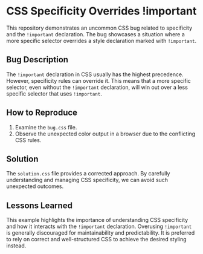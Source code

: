 # CSS Specificity Overrides !important

This repository demonstrates an uncommon CSS bug related to specificity and the `!important` declaration.  The bug showcases a situation where a more specific selector overrides a style declaration marked with `!important`.

## Bug Description

The `!important` declaration in CSS usually has the highest precedence. However, specificity rules can override it. This means that a more specific selector, even without the `!important` declaration, will win out over a less specific selector that uses `!important`.

## How to Reproduce

1. Examine the `bug.css` file. 
2. Observe the unexpected color output in a browser due to the conflicting CSS rules.

## Solution

The `solution.css` file provides a corrected approach. By carefully understanding and managing CSS specificity, we can avoid such unexpected outcomes.

## Lessons Learned

This example highlights the importance of understanding CSS specificity and how it interacts with the `!important` declaration.  Overusing `!important` is generally discouraged for maintainability and predictability. It is preferred to rely on correct and well-structured CSS to achieve the desired styling instead.